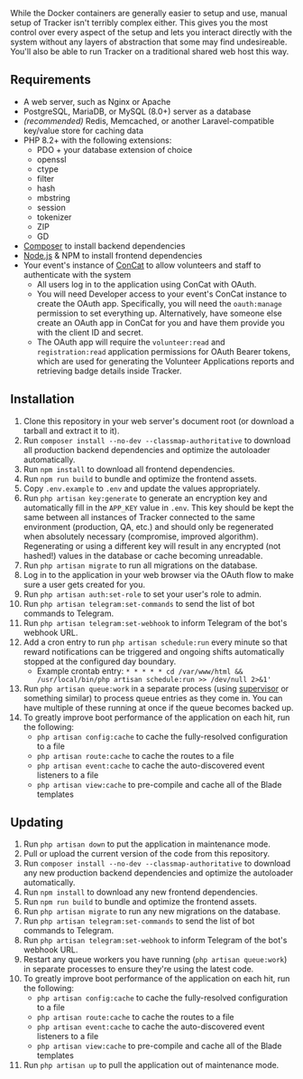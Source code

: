 While the Docker containers are generally easier to setup and use, manual setup of Tracker isn't terribly complex either.
This gives you the most control over every aspect of the setup and lets you interact directly with the system without any layers of abstraction that some may find undesireable.
You'll also be able to run Tracker on a traditional shared web host this way.

## Requirements

-   A web server, such as Nginx or Apache
-   PostgreSQL, MariaDB, or MySQL (8.0+) server as a database
-   _(recommended)_ Redis, Memcached, or another Laravel-compatible key/value store for caching data
-   PHP 8.2+ with the following extensions:
    -   PDO + your database extension of choice
    -   openssl
    -   ctype
    -   filter
    -   hash
    -   mbstring
    -   session
    -   tokenizer
    -   ZIP
    -   GD
-   [Composer](https://getcomposer.org) to install backend dependencies
-   [Node.js](https://nodejs.org) & NPM to install frontend dependencies
-   Your event's instance of [ConCat](https://concat.app) to allow volunteers and staff to authenticate with the system
    -   All users log in to the application using ConCat with OAuth.
    -   You will need Developer access to your event's ConCat instance to create the OAuth app.
        Specifically, you will need the `oauth:manage` permission to set everything up.
        Alternatively, have someone else create an OAuth app in ConCat for you and have them provide you with the client ID and secret.
    -   The OAuth app will require the `volunteer:read` and `registration:read` application permissions for OAuth Bearer tokens, which are used for generating the Volunteer Applications reports and retrieving badge details inside Tracker.

## Installation

1. Clone this repository in your web server's document root (or download a tarball and extract it to it).
1. Run `composer install --no-dev --classmap-authoritative` to download all production backend dependencies and optimize the autoloader automatically.
1. Run `npm install` to download all frontend dependencies.
1. Run `npm run build` to bundle and optimize the frontend assets.
1. Copy `.env.example` to `.env` and update the values appropriately.
1. Run `php artisan key:generate` to generate an encryption key and automatically fill in the `APP_KEY` value in `.env`.
   This key should be kept the same between all instances of Tracker connected to the same environment (production, QA, etc.) and should only be regenerated when absolutely necessary (compromise, improved algorithm).
   Regenerating or using a different key will result in any encrypted (not hashed!) values in the database or cache becoming unreadable.
1. Run `php artisan migrate` to run all migrations on the database.
1. Log in to the application in your web browser via the OAuth flow to make sure a user gets created for you.
1. Run `php artisan auth:set-role` to set your user's role to admin.
1. Run `php artisan telegram:set-commands` to send the list of bot commands to Telegram.
1. Run `php artisan telegram:set-webhook` to inform Telegram of the bot's webhook URL.
1. Add a cron entry to run `php artisan schedule:run` every minute so that reward notifications can be triggered and ongoing shifts automatically stopped at the configured day boundary.
    - Example crontab entry: `* * * * * cd /var/www/html && /usr/local/bin/php artisan schedule:run >> /dev/null 2>&1'`
1. Run `php artisan queue:work` in a separate process (using [supervisor](http://supervisord.org) or something similar) to process queue entries as they come in.
   You can have multiple of these running at once if the queue becomes backed up.
1. To greatly improve boot performance of the application on each hit, run the following:
    - `php artisan config:cache` to cache the fully-resolved configuration to a file
    - `php artisan route:cache` to cache the routes to a file
    - `php artisan event:cache` to cache the auto-discovered event listeners to a file
    - `php artisan view:cache` to pre-compile and cache all of the Blade templates

## Updating

1. Run `php artisan down` to put the application in maintenance mode.
1. Pull or upload the current version of the code from this repository.
1. Run `composer install --no-dev --classmap-authoritative` to download any new production backend dependencies and optimize the autoloader automatically.
1. Run `npm install` to download any new frontend dependencies.
1. Run `npm run build` to bundle and optimize the frontend assets.
1. Run `php artisan migrate` to run any new migrations on the database.
1. Run `php artisan telegram:set-commands` to send the list of bot commands to Telegram.
1. Run `php artisan telegram:set-webhook` to inform Telegram of the bot's webhook URL.
1. Restart any queue workers you have running (`php artisan queue:work`) in separate processes to ensure they're using the latest code.
1. To greatly improve boot performance of the application on each hit, run the following:
    - `php artisan config:cache` to cache the fully-resolved configuration to a file
    - `php artisan route:cache` to cache the routes to a file
    - `php artisan event:cache` to cache the auto-discovered event listeners to a file
    - `php artisan view:cache` to pre-compile and cache all of the Blade templates
1. Run `php artisan up` to pull the application out of maintenance mode.

